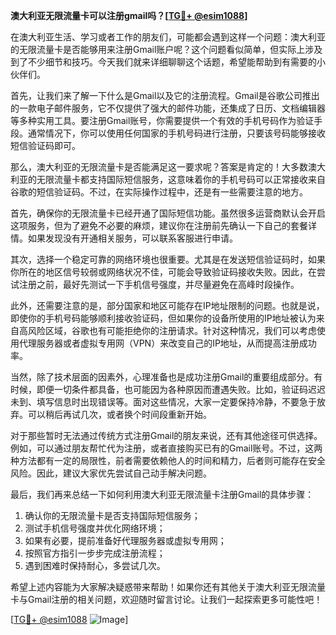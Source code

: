 **澳大利亚无限流量卡可以注册gmail吗？[[TG💪+ @esim1088](https://t.me/s/esim1088)]**

在澳大利亚生活、学习或者工作的朋友们，可能都会遇到这样一个问题：澳大利亚的无限流量卡是否能够用来注册Gmail账户呢？这个问题看似简单，但实际上涉及到了不少细节和技巧。今天我们就来详细聊聊这个话题，希望能帮助到有需要的小伙伴们。

首先，让我们来了解一下什么是Gmail以及它的注册流程。Gmail是谷歌公司推出的一款电子邮件服务，它不仅提供了强大的邮件功能，还集成了日历、文档编辑器等多种实用工具。要注册Gmail账号，你需要提供一个有效的手机号码作为验证手段。通常情况下，你可以使用任何国家的手机号码进行注册，只要该号码能够接收短信验证码即可。

那么，澳大利亚的无限流量卡是否能满足这一要求呢？答案是肯定的！大多数澳大利亚的无限流量卡都支持国际短信服务，这意味着你的手机号码可以正常接收来自谷歌的短信验证码。不过，在实际操作过程中，还是有一些需要注意的地方。

首先，确保你的无限流量卡已经开通了国际短信功能。虽然很多运营商默认会开启这项服务，但为了避免不必要的麻烦，建议你在注册前先确认一下自己的套餐详情。如果发现没有开通相关服务，可以联系客服进行申请。

其次，选择一个稳定可靠的网络环境也很重要。尤其是在发送短信验证码时，如果你所在的地区信号较弱或网络状况不佳，可能会导致验证码接收失败。因此，在尝试注册之前，最好先测试一下手机信号强度，并尽量避免在高峰时段操作。

此外，还需要注意的是，部分国家和地区可能存在IP地址限制的问题。也就是说，即使你的手机号码能够顺利接收验证码，但如果你的设备所使用的IP地址被认为来自高风险区域，谷歌也有可能拒绝你的注册请求。针对这种情况，我们可以考虑使用代理服务器或者虚拟专用网（VPN）来改变自己的IP地址，从而提高注册成功率。

当然，除了技术层面的因素外，心理准备也是成功注册Gmail的重要组成部分。有时候，即便一切条件都具备，也可能因为各种原因而遭遇失败。比如，验证码迟迟未到、填写信息时出现错误等。面对这些情况，大家一定要保持冷静，不要急于放弃。可以稍后再试几次，或者换个时间段重新开始。

对于那些暂时无法通过传统方式注册Gmail的朋友来说，还有其他途径可供选择。例如，可以通过朋友帮忙代为注册，或者直接购买已有的Gmail账号。不过，这两种方法都有一定的局限性，前者需要依赖他人的时间和精力，后者则可能存在安全风险。因此，建议大家优先尝试自己动手解决问题。

最后，我们再来总结一下如何利用澳大利亚无限流量卡注册Gmail的具体步骤：

1. 确认你的无限流量卡是否支持国际短信服务；
2. 测试手机信号强度并优化网络环境；
3. 如果有必要，提前准备好代理服务器或虚拟专用网；
4. 按照官方指引一步步完成注册流程；
5. 遇到困难时保持耐心，多尝试几次。

希望上述内容能为大家解决疑惑带来帮助！如果你还有其他关于澳大利亚无限流量卡与Gmail注册的相关问题，欢迎随时留言讨论。让我们一起探索更多可能性吧！

[[TG💪+ @esim1088](https://t.me/s/esim1088) ![Image](https://i.postimg.cc/4NQfJmqS/Snipaste-2025-05-13-00-14-12.png)]